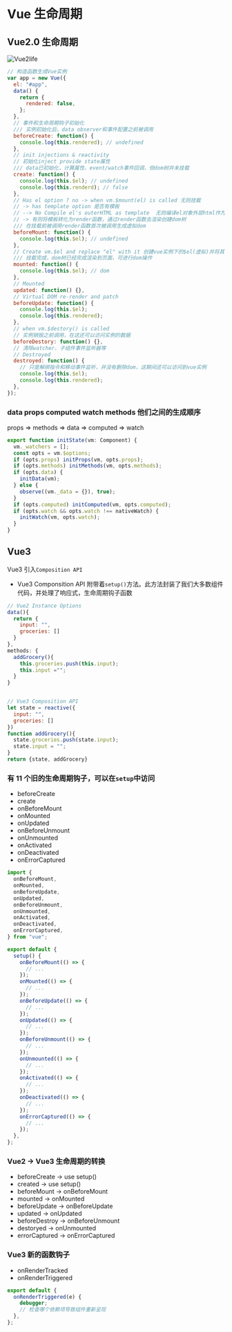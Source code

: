 # Vue 生命周期

## Vue2.0 生命周期

![Vue2life](./img/Vue2life.png)

```js
// 构造函数生成Vue实例
var app = new Vue({
  el: "#app",
  data() {
    return {
      rendered: false,
    };
  },
  // 事件和生命周期钩子初始化
  /// 实例初始化后，data observer和事件配置之前被调用
  beforeCreate: function() {
    console.log(this.rendered); // undefined
  },
  // init injections & reactivity
  // 初始化inject provide state属性
  /// data已初始化，计算属性、event/watch事件回调，但dom树并未挂载
  create: function() {
    console.log(this.$el); // undefined
    console.log(this.renderd); // false
  },
  // Has el option ? no -> when vm.$mount(el) is called 无则挂载
  // -> has template option 是否有模板
  // --> No Compile el's outerHTML as template  无则编译el对象外层html作为模板
  // -> 有则将模板转化为render函数，通过render函数去渲染创建dom树
  /// 在挂载前被调用render函数首次被调用生成虚拟dom
  beforeMount: function() {
    console.log(this.$el); // undefined
  },
  // Create vm.$el and replace "el" with it 创建vue实例下的$el(虚拟)并将其替换真正的dom
  /// 挂载完成，dom树已经完成渲染到页面，可进行dom操作
  mounted: function() {
    console.log(this.$el); // dom
  },
  // Mounted
  updated: function() {},
  // Virtual DOM re-render and patch
  beforeUpdate: function() {
    console.log(this.$el);
    console.log(this.rendered);
  },
  // when vm.$destory() is called
  // 实例销毁之前调用，在这还可以访问实例的数据
  beforeDestory: function() {},
  // 清除watcher、子组件事件监听器等
  // Destroyed
  destroyed: function() {
    // 只是解绑指令和移动事件监听，并没有删除dom，这期间还可以访问到vue实例
    console.log(this.$el);
    console.log(this.rendered);
  },
});
```

### data props computed watch methods 他们之间的生成顺序

props => methods => data => computed => watch

```js
export function initState(vm: Component) {
  vm._watchers = [];
  const opts = vm.$options;
  if (opts.props) initProps(vm, opts.props);
  if (opts.methods) initMethods(vm, opts.methods);
  if (opts.data) {
    initData(vm);
  } else {
    observe((vm._data = {}), true);
  }
  if (opts.computed) initComputed(vm, opts.computed);
  if (opts.watch && opts.watch !== nativeWatch) {
    initWatch(vm, opts.watch);
  }
}
```

## Vue3

Vue3 引入`Composition API`

- Vue3 Componsition API 附带着`setup()`方法。此方法封装了我们大多数组件代码，并处理了响应式，生命周期钩子函数

```js
// Vue2 Instance Options
data(){
  return {
    input: "",
    groceries: []
  }
},
methods: {
  addGrocery(){
    this.groceries.push(this.input);
    this.input ="";
  }
}


// Vue3 Composition API
let state = reactive({
  input: "",
  groceries: []
})
function addGrocery(){
  state.groceries.push(state.input);
  state.input = "";
}
return {state, addGrocery}
```

### 有 11 个旧的生命周期钩子，可以在`setup`中访问

- beforeCreate
- create
- onBeforeMount
- onMounted
- onUpdated
- onBeforeUnmount
- onUnmounted
- onActivated
- onDeactivated
- onErrorCaptured

```js
import {
  onBeforeMount,
  onMounted,
  onBeforeUpdate,
  onUpdated,
  onBeforeUnmount,
  onUnmounted,
  onActivated,
  onDeactivated,
  onErrorCaptured,
} from "vue";

export default {
  setup() {
    onBeforeMount(() => {
      // ...
    });
    onMounted(() => {
      // ...
    });
    onBeforeUpdate(() => {
      // ...
    });
    onUpdated(() => {
      // ...
    });
    onBeforeUnmount(() => {
      // ...
    });
    onUnmounted(() => {
      // ...
    });
    onActivated(() => {
      // ...
    });
    onDeactivated(() => {
      // ...
    });
    onErrorCaptured(() => {
      // ...
    });
  },
};
```

### Vue2 -> Vue3 生命周期的转换

- beforeCreate -> use setup()
- created -> use setup()
- beforeMount -> onBeforeMount
- mounted -> onMounted
- beforeUpdate -> onBeforeUpdate
- updated -> onUpdated
- beforeDestroy -> onBeforeUnmount
- destoryed -> onUnmounted
- errorCaptured -> onErrorCaptured

### Vue3 新的函数钩子

- onRenderTracked
- onRenderTriggered

```js
export default {
  onRenderTriggered(e) {
    debugger;
    // 检查哪个依赖项导致组件重新呈现
  },
};
```
